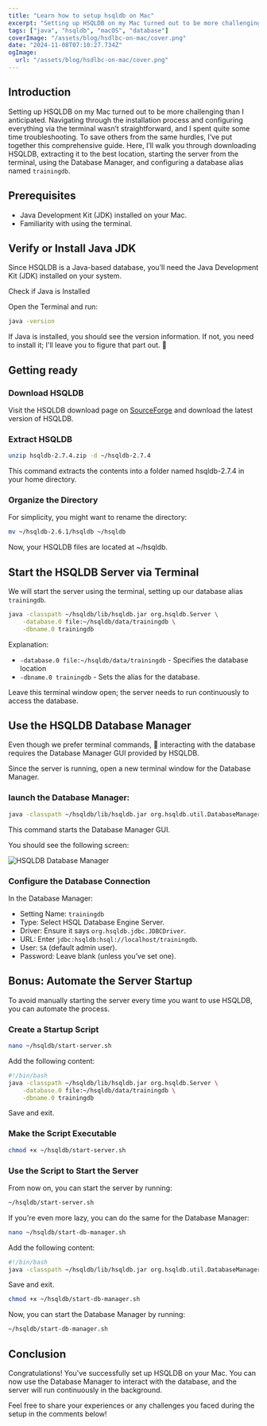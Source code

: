 ```yaml
---
title: "Learn how to setup hsqldb on Mac"
excerpt: "Setting up HSQLDB on my Mac turned out to be more challenging than I anticipated. After spending hours troubleshooting, I decided to document the entire process. I'll be sharing a step-by-step guide to help you install and configure HSQLDB on macOS smoothly and efficiently"
tags: ["java", "hsqldb", "macOS", "database"]
coverImage: "/assets/blog/hsdlbc-on-mac/cover.png"
date: "2024-11-08T07:10:27.734Z"
ogImage:
  url: "/assets/blog/hsdlbc-on-mac/cover.png"
---
```


## Introduction

Setting up HSQLDB on my Mac turned out to be more challenging than I anticipated. Navigating through the installation process and configuring everything via the terminal wasn’t straightforward, and I spent quite some time troubleshooting. To save others from the same hurdles, I’ve put together this comprehensive guide. Here, I’ll walk you through downloading HSQLDB, extracting it to the best location, starting the server from the terminal, using the Database Manager, and configuring a database alias named `trainingdb`.

## Prerequisites

- Java Development Kit (JDK) installed on your Mac.
- Familiarity with using the terminal.

## Verify or Install Java JDK

Since HSQLDB is a Java-based database, you’ll need the Java Development Kit (JDK) installed on your system.

Check if Java is Installed

Open the Terminal and run:

```bash
java -version
```

If Java is installed, you should see the version information. If not, you need to install it; I'll leave you to figure that part out. 🙏

## Getting ready

### Download HSQLDB

Visit the HSQLDB download page on [SourceForge](https://sourceforge.net/projects/hsqldb/files/) and download the latest version of HSQLDB.

### Extract HSQLDB

```bash
unzip hsqldb-2.7.4.zip -d ~/hsqldb-2.7.4
```

This command extracts the contents into a folder named hsqldb-2.7.4 in your home directory.

### Organize the Directory

For simplicity, you might want to rename the directory:

```bash
mv ~/hsqldb-2.6.1/hsqldb ~/hsqldb
```

Now, your HSQLDB files are located at ~/hsqldb.

## Start the HSQLDB Server via Terminal

We will start the server using the terminal, setting up our database alias `trainingdb`.

```bash
java -classpath ~/hsqldb/lib/hsqldb.jar org.hsqldb.Server \
    -database.0 file:~/hsqldb/data/trainingdb \
    -dbname.0 trainingdb
```

Explanation:

- `-database.0 file:~/hsqldb/data/trainingdb` - Specifies the database location
- `-dbname.0 trainingdb` - Sets the alias for the database.

Leave this terminal window open; the server needs to run continuously to access the database.

## Use the HSQLDB Database Manager

Even though we prefer terminal commands, 🌚 interacting with the database requires the Database Manager GUI provided by HSQLDB.

Since the server is running, open a new terminal window for the Database Manager.

### launch the Database Manager:

```bash
java -classpath ~/hsqldb/lib/hsqldb.jar org.hsqldb.util.DatabaseManagerSwing
```

This command starts the Database Manager GUI.

You should see the following screen:

![HSQLDB Database Manager](/assets/blog/hsdlbc-on-mac/cover.png)

### Configure the Database Connection

In the Database Manager:

- Setting Name: `trainingdb`
- Type: Select HSQL Database Engine Server.
- Driver: Ensure it says `org.hsqldb.jdbc.JDBCDriver`.
- URL: Enter `jdbc:hsqldb:hsql://localhost/trainingdb`.
- User: `SA` (default admin user).
- Password: Leave blank (unless you’ve set one).

## Bonus: Automate the Server Startup

To avoid manually starting the server every time you want to use HSQLDB, you can automate the process.

### Create a Startup Script

```bash
nano ~/hsqldb/start-server.sh
```

Add the following content:

```bash
#!/bin/bash
java -classpath ~/hsqldb/lib/hsqldb.jar org.hsqldb.Server \
    -database.0 file:~/hsqldb/data/trainingdb \
    -dbname.0 trainingdb
```

Save and exit.

### Make the Script Executable

```bash
chmod +x ~/hsqldb/start-server.sh
```

### Use the Script to Start the Server

From now on, you can start the server by running:

```bash
~/hsqldb/start-server.sh
```

If you're even more lazy, you can do the same for the Database Manager:

```bash
nano ~/hsqldb/start-db-manager.sh
```

Add the following content:

```bash
#!/bin/bash
java -classpath ~/hsqldb/lib/hsqldb.jar org.hsqldb.util.DatabaseManagerSwing
```

Save and exit.

```bash
chmod +x ~/hsqldb/start-db-manager.sh
```

Now, you can start the Database Manager by running:

```bash
~/hsqldb/start-db-manager.sh
```

## Conclusion

Congratulations! You've successfully set up HSQLDB on your Mac. You can now use the Database Manager to interact with the database, and the server will run continuously in the background.

Feel free to share your experiences or any challenges you faced during the setup in the comments below!
